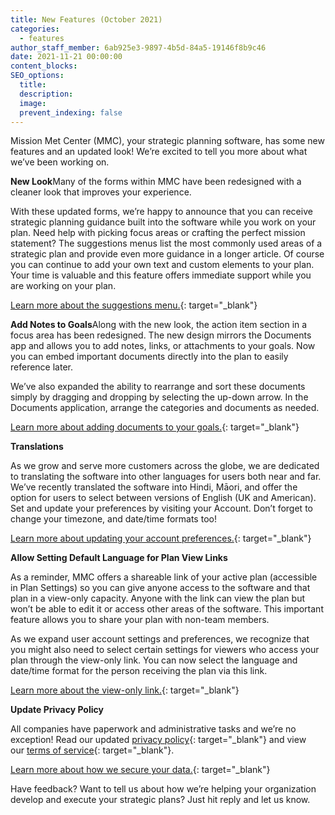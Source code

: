 ```yaml
---
title: New Features (October 2021)
categories:
  - features
author_staff_member: 6ab925e3-9897-4b5d-84a5-19146f8b9c46
date: 2021-11-21 00:00:00
content_blocks:
SEO_options:
  title:
  description:
  image:
  prevent_indexing: false
---
```

Mission Met Center (MMC), your strategic planning software, has some new features and an updated look! We’re excited to tell you more about what we’ve been working on.

**New Look**Many of the forms within MMC have been redesigned with a cleaner look that improves your experience.&nbsp;

With these updated forms, we’re happy to announce that you can receive strategic planning guidance built into the software while you work on your plan. Need help with picking focus areas or crafting the perfect mission statement? The suggestions menus list the most commonly used areas of a strategic plan and provide even more guidance in a longer article. Of course you can continue to add your own text and custom elements to your plan. Your time is valuable and this feature offers immediate support while you are working on your plan.&nbsp;

[Learn more about the suggestions menu.](https://help.missionmet.com/article/8-populate-the-compass?auth=true){: target="_blank"}

**Add Notes to Goals**Along with the new look, the action item section in a focus area has been redesigned. The new design mirrors the Documents app and allows you to add notes, links, or attachments to your goals. Now you can embed important documents directly into the plan to easily reference later.&nbsp;

We’ve also expanded the ability to rearrange and sort these documents simply by dragging and dropping by selecting the up-down arrow. In the Documents application, arrange the categories and documents as needed.

[Learn more about adding documents to your goals.](https://help.missionmet.com/article/16-populate-the-action-plan?auth=true){: target="_blank"}

**Translations**

As we grow and serve more customers across the globe, we are dedicated to translating the software into other languages for users both near and far. We’ve recently translated the software into Hindi, Māori, and offer the option for users to select between versions of English (UK and American). Set and update your preferences by visiting your Account. Don’t forget to change your timezone, and date/time formats too!

[Learn more about updating your account preferences.](https://help.missionmet.com/article/19-modify-your-account){: target="_blank"}

**Allow Setting Default Language for Plan View Links**

As a reminder, MMC offers a shareable link of your active plan (accessible in Plan Settings) so you can give anyone access to the software and that plan in a view-only capacity. Anyone with the link can view the plan but won’t be able to edit it or access other areas of the software. This important feature allows you to share your plan with non-team members.

As we expand user account settings and preferences, we recognize that you might also need to select certain settings for viewers who access your plan through the view-only link. You can now select the language and date/time format for the person receiving the plan via this link.

[Learn more about the view-only link.](https://help.missionmet.com/article/25-organization-view-only-link){: target="_blank"}

**Update Privacy Policy**

All companies have paperwork and administrative tasks and we’re no exception! Read our updated&nbsp;[privacy policy](https://www.missionmet.com/privacy){: target="_blank"}&nbsp;and view our&nbsp;[terms of service](https://www.missionmet.com/terms){: target="_blank"}.

[Learn more about how we secure your data.](https://help.missionmet.com/article/109-how-secure-and-safe-is-my-data?auth=true){: target="_blank"}

Have feedback? Want to tell us about how we’re helping your organization develop and execute your strategic plans? Just hit reply and let us know.&nbsp;